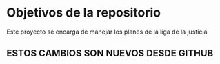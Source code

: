 # Objetivos de la repositorio

Este proyecto se encarga de manejar los planes de la liga de la justicia


## ESTOS CAMBIOS SON NUEVOS DESDE GITHUB
